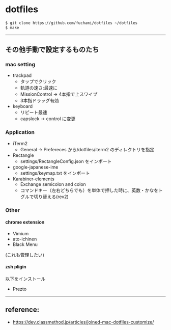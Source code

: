 # dotfiles

```bash
$ git clone https://github.com/fuchami/dotfiles ~/dotfiles
$ make

```

---


## その他手動で設定するものたち

### mac setting

- trackpad
  - タップでクリック
  - 軌道の速さ:最速に
  - MissionControl -> 4本指で上スワイプ
  - 3本指ドラッグ有効
- keyboard
  - リピート最速
  - capslock -> control に変更

### Application

- iTerm2
  - General -> Prefereces から/dotfiles/iterm2 のディレクトリを指定
- Rectangle
  - settings/RectangleConfig.json をインポート
- google-japanese-ime
  - settings/keymap.txt をインポート
- Karabiner-elements
  - Exchange semicolon and colon
  - コマンドキー（左右どちらでも）を単体で押した時に、英数・かなをトグルで切り替える(rev2)

### Other

#### chrome extension

- Vimium
- ato-ichinen
- Black Menu

(これも管理したい)

#### zsh pligin

以下をインストール

- Prezto

---

## reference:
- https://dev.classmethod.jp/articles/joined-mac-dotfiles-customize/

